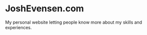 JoshEvensen.com
=====

My personal website letting people know more about my skills and experiences.